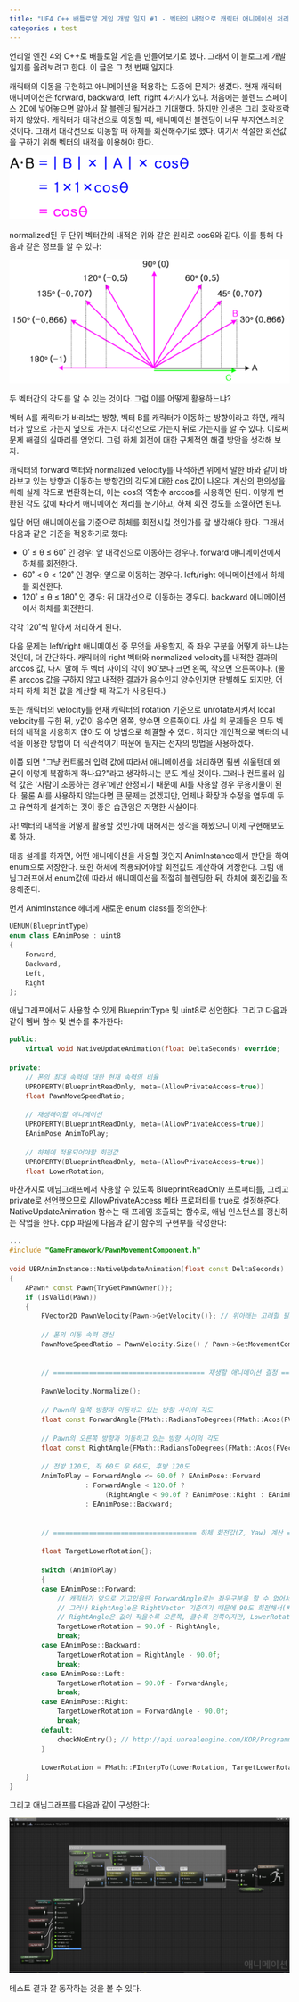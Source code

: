 ```yaml
---
title: "UE4 C++ 배틀로얄 게임 개발 일지 #1 - 벡터의 내적으로 캐릭터 애니메이션 처리"
categories : test
---
```

언리얼 엔진 4와 C++로 배틀로얄 게임을 만들어보기로 했다. 그래서 이 블로그에 개발 일지를 올려보려고 한다. 이 글은 그 첫 번째 일지다.

캐릭터의 이동을 구현하고 애니메이션을 적용하는 도중에 문제가 생겼다. 현재 캐릭터 애니메이션은 forward, backward, left, right 4가지가 있다. 처음에는 블렌드 스페이스 2D에 넣어놓으면 알아서 잘 블렌딩 될거라고 기대했다. 하지만 인생은 그리 호락호락하지 않았다. 캐릭터가 대각선으로 이동할 때, 애니메이션 블렌딩이 너무 부자연스러운 것이다. 그래서 대각선으로 이동할 때 하체를 회전해주기로 했다. 여기서 적절한 회전값을 구하기 위해 벡터의 내적을 이용해야 한다.

[![단위벡터 내적](/assets/images/brdev1/1.png "클릭하면 출처로 이동")](http://mrw0119.tistory.com/12)

normalized된 두 단위 벡터간의 내적은 위와 같은 원리로 cosθ와 같다. 이를 통해 다음과 같은 정보를 알 수 있다:

[![단위벡터 내적](/assets/images/brdev1/2.png "클릭하면 출처로 이동")](http://mrw0119.tistory.com/12)

두 벡터간의 각도를 알 수 있는 것이다. 그럼 이를 어떻게 활용하느냐?

벡터 A를 캐릭터가 바라보는 방향, 벡터 B를 캐릭터가 이동하는 방향이라고 하면, 캐릭터가 앞으로 가는지 옆으로 가는지 대각선으로 가는지 뒤로 가는지를 알 수 있다. 이로써 문제 해결의 실마리를 얻었다. 그럼 하체 회전에 대한 구체적인 해결 방안을 생각해 보자.

캐릭터의 forward 벡터와 normalized velocity를 내적하면 위에서 말한 바와 같이 바라보고 있는 방향과 이동하는 방향간의 각도에 대한 cos 값이 나온다. 계산의 편의성을 위해 실제 각도로 변환하는데, 이는 cos의 역함수 arccos를 사용하면 된다. 이렇게 변환된 각도 값에 따라서 애니메이션 처리를 분기하고, 하체 회전 정도를 조절하면 된다.

일단 어떤 애니메이션을 기준으로 하체를 회전시킬 것인가를 잘 생각해야 한다. 그래서 다음과 같은 기준을 적용하기로 했다:

* 0˚ ≤ θ ≤ 60˚ 인 경우: 앞 대각선으로 이동하는 경우다. forward 애니메이션에서 하체를 회전한다.
* 60˚ < θ < 120˚ 인 경우: 옆으로 이동하는 경우다. left/right 애니메이션에서 하체를 회전한다.
* 120˚ ≤ θ ≤ 180˚ 인 경우: 뒤 대각선으로 이동하는 경우다. backward 애니메이션에서 하체를 회전한다.

각각 120˚씩 맡아서 처리하게 된다.

다음 문제는 left/right 애니메이션 중 무엇을 사용할지, 즉 좌우 구분을 어떻게 하느냐는 것인데, 더 간단하다. 캐릭터의 right 벡터와 normalized velocity를 내적한 결과의 arccos 값, 다시 말해 두 벡터 사이의 각이 90˚보다 크면 왼쪽, 작으면 오른쪽이다. (물론 arccos 값을 구하지 않고 내적한 결과가 음수인지 양수인지만 판별해도 되지만, 어차피 하체 회전 값을 계산할 때 각도가 사용된다.)

또는 캐릭터의 velocity를 현재 캐릭터의 rotation 기준으로 unrotate시켜서 local velocity를 구한 뒤, y값이 음수면 왼쪽, 양수면 오른쪽이다. 사실 위 문제들은 모두 벡터의 내적을 사용하지 않아도 이 방법으로 해결할 수 있다. 하지만 개인적으로 벡터의 내적을 이용한 방법이 더 직관적이기 때문에 필자는 전자의 방법을 사용하겠다.

이쯤 되면 "그냥 컨트롤러 입력 값에 따라서 애니메이션을 처리하면 훨씬 쉬울텐데 왜 굳이 이렇게 복잡하게 하나요?"라고 생각하시는 분도 계실 것이다. 그러나 컨트롤러 입력 값은 '사람이 조종하는 경우'에만 한정되기 때문에 AI를 사용할 경우 무용지물이 된다. 물론 AI를 사용하지 않는다면 큰 문제는 없겠지만, 언제나 확장과 수정을 염두에 두고 유연하게 설계하는 것이 좋은 습관임은 자명한 사실이다.

자! 벡터의 내적을 어떻게 활용할 것인가에 대해서는 생각을 해봤으니 이제 구현해보도록 하자.

대충 설계를 하자면, 어떤 애니메이션을 사용할 것인지 AnimInstance에서 판단을 하여 enum으로 저장한다. 또한 하체에 적용되어야할 회전값도 계산하여 저장한다. 그럼 애님그래프에서 enum값에 따라서 애니메이션을 적절히 블렌딩한 뒤, 하체에 회전값을 적용해준다.

먼저 AnimInstance 헤더에 새로운 enum class를 정의한다:

```cpp
UENUM(BlueprintType)
enum class EAnimPose : uint8
{
    Forward,
    Backward,
    Left,
    Right
};
```

애님그래프에서도 사용할 수 있게 BlueprintType 및 uint8로 선언한다. 그리고 다음과 같이 멤버 함수 및 변수를 추가한다:

```cpp
public:
    virtual void NativeUpdateAnimation(float DeltaSeconds) override;

private:
    // 폰의 최대 속력에 대한 현재 속력의 비율
    UPROPERTY(BlueprintReadOnly, meta=(AllowPrivateAccess=true))
    float PawnMoveSpeedRatio;

    // 재생해야할 애니메이션
    UPROPERTY(BlueprintReadOnly, meta=(AllowPrivateAccess=true))
    EAnimPose AnimToPlay;

    // 하체에 적용되어야할 회전값
    UPROPERTY(BlueprintReadOnly, meta=(AllowPrivateAccess=true))
    float LowerRotation;
```

마찬가지로 애님그래프에서 사용할 수 있도록 BlueprintReadOnly 프로퍼티를, 그리고 private로 선언했으므로 AllowPrivateAccess 메타 프로퍼티를 true로 설정해준다. NativeUpdateAnimation 함수는 매 프레임 호출되는 함수로, 애님 인스턴스를 갱신하는 작업을 한다. cpp 파일에 다음과 같이 함수의 구현부를 작성한다:

```cpp
...
#include "GameFramework/PawnMovementComponent.h"

void UBRAnimInstance::NativeUpdateAnimation(float const DeltaSeconds)
{
    APawn* const Pawn{TryGetPawnOwner()};
    if (IsValid(Pawn))
    {
        FVector2D PawnVelocity{Pawn->GetVelocity()}; // 위아래는 고려할 필요가 없으므로 Z를 제외한 2D 벡터 사용

        // 폰의 이동 속력 갱신
        PawnMoveSpeedRatio = PawnVelocity.Size() / Pawn->GetMovementComponent()->GetMaxSpeed();


        // ====================================== 재생할 애니메이션 결정 ======================================

        PawnVelocity.Normalize();

        // Pawn의 앞쪽 방향과 이동하고 있는 방향 사이의 각도
        float const ForwardAngle{FMath::RadiansToDegrees(FMath::Acos(FVector2D::DotProduct(PawnVelocity, FVector2D{Pawn->GetActorForwardVector()})))};

        // Pawn의 오른쪽 방향과 이동하고 있는 방향 사이의 각도
        float const RightAngle{FMath::RadiansToDegrees(FMath::Acos(FVector2D::DotProduct(PawnVelocity, FVector2D{Pawn->GetActorRightVector()})))};

        // 전방 120도, 좌 60도 우 60도, 후방 120도
        AnimToPlay = ForwardAngle <= 60.0f ? EAnimPose::Forward
                   : ForwardAngle < 120.0f ?
                        (RightAngle < 90.0f ? EAnimPose::Right : EAnimPose::Left)
                   : EAnimPose::Backward;


        // ==================================== 하체 회전값(Z, Yaw) 계산 ====================================

        float TargetLowerRotation{};

        switch (AnimToPlay)
        {
        case EAnimPose::Forward:
            // 캐릭터가 앞으로 가고있을땐 ForwardAngle로는 좌우구분을 할 수 없어서 RightAngle을 사용
            // 그러나 RightAngle은 RightVector 기준이기 때문에 90도 회전해서(빼서) Forward 기준으로 맞춰야 함
            // RightAngle은 값이 작을수록 오른쪽, 클수록 왼쪽이지만, LowerRotation은 반대이므로 90에서 RightAngle을 뺌
            TargetLowerRotation = 90.0f - RightAngle;
            break;
        case EAnimPose::Backward:
            TargetLowerRotation = RightAngle - 90.0f;
            break;
        case EAnimPose::Left:
            TargetLowerRotation = 90.0f - ForwardAngle;
            break;
        case EAnimPose::Right:
            TargetLowerRotation = ForwardAngle - 90.0f;
            break;
        default:
            checkNoEntry(); // http://api.unrealengine.com/KOR/Programming/Assertions/
        }

        LowerRotation = FMath::FInterpTo(LowerRotation, TargetLowerRotation, DeltaSeconds, 8.0f);
    }
}
```

그리고 애님그래프를 다음과 같이 구성한다:

![애님그래프](/assets/images/brdev1/3.png)

테스트 결과 잘 동작하는 것을 볼 수 있다.
